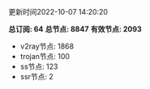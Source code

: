 更新时间2022-10-07 14:20:20

**总订阅: 64**
**总节点: 8847**
**有效节点: 2093**
- v2ray节点: 1868
- trojan节点: 100
- ss节点: 123
- ssr节点: 2
